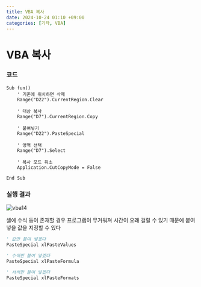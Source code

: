 ```yaml
---
title: VBA 복사
date: 2024-10-24 01:10 +09:00
categories: [기타, VBA]
---
```

# VBA 복사

### 코드

```VB
Sub fun()
    ' 기존에 위치하면 삭제
    Range("D22").CurrentRegion.Clear

    ' 대상 복사
    Range("D7").CurrentRegion.Copy

    ' 붙여넣기
    Range("D22").PasteSpecial

    ' 영역 선택
    Range("D7").Select

    ' 복사 모드 취소
    Application.CutCopyMode = False

End Sub
```

### 실행 결과
![vba14](https://github.com/user-attachments/assets/41464217-2d87-4a45-90ec-d52913e82e4a)

셀에 수식 등이 존재할 경우 프로그램이 무거워져 시간이 오래 걸릴 수 있기 때문에 붙여넣을 값을 지정할 수 있다

```vb
' 값만 붙여 넣겠다
PasteSpecial xlPasteValues

' 수식만 붙여 넣겠다
PasteSpecial xlPasteFormula

' 서식만 붙여 넣겠다
PasteSpecial xlPasteFormats
```